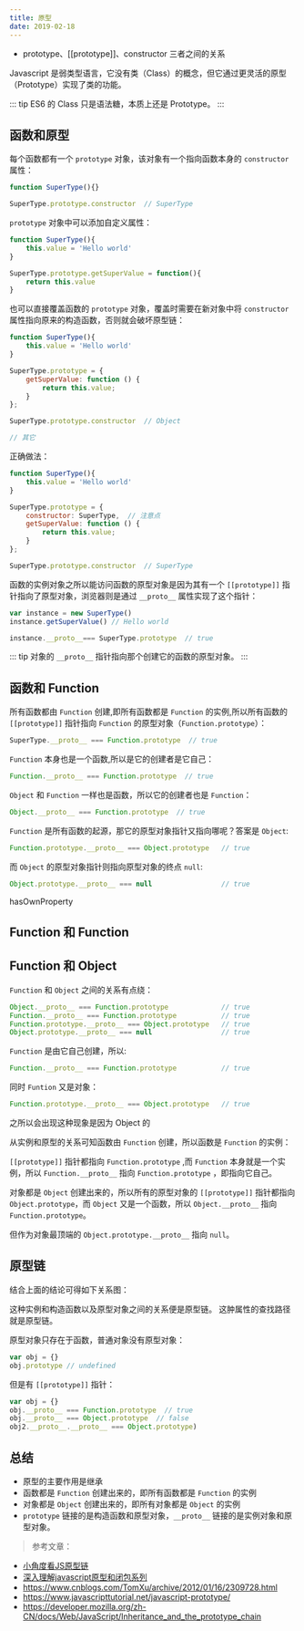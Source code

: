 ```yaml
--- 
title: 原型
date: 2019-02-18
---
```

- prototype、[[prototype]]、constructor 三者之间的关系

<!-- more -->
Javascript 是弱类型语言，它没有类（Class）的概念，但它通过更灵活的原型（Prototype）实现了类的功能。

::: tip
ES6 的 Class 只是语法糖，本质上还是 Prototype。 
:::

## 函数和原型

每个函数都有一个 `prototype` 对象，该对象有一个指向函数本身的 `constructor` 属性：
```javascript
function SuperType(){}

SuperType.prototype.constructor  // SuperType
```
<Picture name="0.jpg"></Picture>

`prototype` 对象中可以添加自定义属性：

```javascript
function SuperType(){
    this.value = 'Hello world'
}

SuperType.prototype.getSuperValue = function(){
    return this.value
}
```

也可以直接覆盖函数的 `prototype` 对象，覆盖时需要在新对象中将 `constructor` 属性指向原来的构造函数，否则就会破坏原型链：

```javascript
function SuperType(){
    this.value = 'Hello world'
}

SuperType.prototype = {
    getSuperValue: function () {
        return this.value;
    }
};

SuperType.prototype.constructor  // Object

// 其它
```
正确做法：
```javascript
function SuperType(){
    this.value = 'Hello world'
}

SuperType.prototype = {
    constructor: SuperType,  // 注意点
    getSuperValue: function () {
        return this.value;
    }
};

SuperType.prototype.constructor  // SuperType
```

<Picture name="1.jpg"></Picture>

函数的实例对象之所以能访问函数的原型对象是因为其有一个 `[[prototype]]` 指针指向了原型对象，浏览器则是通过 `__proto__` 属性实现了这个指针：
```javascript
var instance = new SuperType()
instance.getSuperValue() // Hello world

instance.__proto__=== SuperType.prototype  // true
```
::: tip
对象的 `__proto__` 指针指向那个创建它的函数的原型对象。
:::

<Picture name="2.jpg"></Picture>

<!-- 由于 `SuperType` 函数是 `Function` 的实例，所以 `SuperType` 的 `[[prototype]]` 指针指向 `Function.prototype`：
```javascript
SuperType.__proto__ === Function.prototype  // true
``` -->

## 函数和 Function

所有函数都由 `Function` 创建,即所有函数都是 `Function` 的实例,所以所有函数的 `[[prototype]]` 指针指向 `Function` 的原型对象（`Function.prototype`）：

```javascript
SuperType.__proto__ === Function.prototype  // true
```
`Function` 本身也是一个函数,所以是它的创建者是它自己：

```javascript
Function.__proto__ === Function.prototype  // true
```

`Object` 和 `Function` 一样也是函数，所以它的创建者也是 `Function`：

```javascript
Object.__proto__ === Function.prototype  // true
```

`Function` 是所有函数的起源，那它的原型对象指针又指向哪呢？答案是 `Object`:

```javascript
Function.prototype.__proto__ === Object.prototype   // true
```
而 `Object` 的原型对象指针则指向原型对象的终点 `null`: 
```javascript
Object.prototype.__proto__ === null                 // true
```
hasOwnProperty
## Function 和 Function
## Function 和 Object

`Function` 和 `Object` 之间的关系有点绕：
```javascript
Object.__proto__ === Function.prototype             // true
Function.__proto__ === Function.prototype           // true
Function.prototype.__proto__ === Object.prototype   // true
Object.prototype.__proto__ === null                 // true
```

`Function` 是由它自己创建，所以:

```javascript
Function.__proto__ === Function.prototype           // true
```
同时 `Funtion` 又是对象：
```javascript
Function.prototype.__proto__ === Object.prototype   // true
```
<!-- ```javascript
Object instanceof Function;   // true
Function instanceof Object;   // true
Function instanceof Function; // true
``` -->
之所以会出现这种现象是因为 Object 的



从实例和原型的关系可知函数由 `Function` 创建，所以函数是 `Function` 的实例：


 `[[prototype]]` 指针都指向 `Function.prototype` ,而 `Function` 本身就是一个实例，所以 `Function.__proto__` 指向 `Function.prototype` ，即指向它自己。

对象都是 `Object` 创建出来的，所以所有的原型对象的 `[[prototype]]` 指针都指向 `Object.prototype`，而 `Object` 又是一个函数，所以 `Object.__proto__` 指向 `Function.prototype`。

但作为对象最顶端的 `Object.prototype.__proto__` 指向 `null`。 

<Picture name="3.jpg"></Picture>


## 原型链
结合上面的结论可得如下关系图：
<Picture name="4.jpg"></Picture>

这种实例和构造函数以及原型对象之间的关系便是原型链。
这肿属性的查找路径就是原型链。

原型对象只存在于函数，普通对象没有原型对象：
```javascript
var obj = {}
obj.prototype // undefined
```
但是有  `[[prototype]]` 指针：
```javascript
var obj = {}
obj.__proto__ === Function.prototype  // true
obj.__proto__ === Object.prototype  // false
obj2.__proto__.__proto__ === Object.prototype)
```

## 总结 
* 原型的主要作用是继承
* 函数都是 `Function` 创建出来的，即所有函数都是 `Function` 的实例
* 对象都是 `Object` 创建出来的，即所有对象都是 `Object` 的实例
* `prototype` 链接的是构造函数和原型对象，`__proto__` 链接的是实例对象和原型对象。

> 参考文章：
- [小角度看JS原型链](https://segmentfault.com/a/1190000003507782)
- [深入理解javascript原型和闭包系列](http://www.cnblogs.com/wangfupeng1988/p/4001284.html)
- https://www.cnblogs.com/TomXu/archive/2012/01/16/2309728.html
- https://www.javascripttutorial.net/javascript-prototype/
- https://developer.mozilla.org/zh-CN/docs/Web/JavaScript/Inheritance_and_the_prototype_chain
